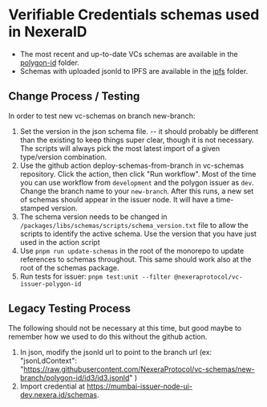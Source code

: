 # Verifiable Credentials schemas used in NexeraID

- The most recent and up-to-date VCs schemas are available in the [polygon-id](./polygon-id) folder.
- Schemas with uploaded jsonld to IPFS are available in the [ipfs](./ipfs) folder.

## Change Process / Testing

In order to test new vc-schemas on branch new-branch:

1. Set the version in the json schema file. -- it should probably be different than the existing to keep things super clear, though it is not necessary. The scripts will always pick the most latest import of a given type/version combination.
2. Use the github action deploy-schemas-from-branch in vc-schemas repository. Click the action, then click "Run workflow". Most of the time you can use workflow from `development` and the polygon issuer as `dev`. Change the branch name to your `new-branch`. After this runs, a new set of schemas should appear in the issuer node. It will have a time-stamped version.
3. The schema version needs to be changed in `/packages/libs/schemas/scripts/schema_version.txt` file to allow the scripts to identify the active schema. Use the version that you have just used in the action script
4. Use `pnpm run update-schemas` in the root of the monorepo to update references to schemas throughout. This same should work also at the root of the schemas package.
5. Run tests for issuer: `pnpm test:unit --filter @nexeraprotocol/vc-issuer-polygon-id`

## Legacy Testing Process

The following should not be necessary at this time, but good maybe to remember how we used to do this without the github action.

1. In json, modify the jsonld url to point to the branch url (ex: "jsonLdContext": "https://raw.githubusercontent.com/NexeraProtocol/vc-schemas/new-branch/polygon-id/id3/id3.jsonld"
   )
2. Import credential at https://mumbai-issuer-node-ui-dev.nexera.id/schemas.
